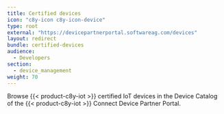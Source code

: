 ```yaml
---
title: Certified devices
icon: "c8y-icon c8y-icon-device"
type: root
external: "https://devicepartnerportal.softwareag.com/devices"
layout: redirect
bundle: certified-devices
audience:
  - Developers
section:
  - device_management
weight: 70
---
```


Browse {{< product-c8y-iot >}} certified IoT devices in the Device Catalog of the {{< product-c8y-iot >}} Connect Device Partner Portal.
